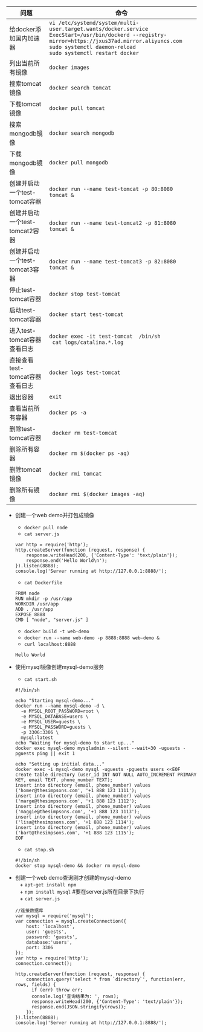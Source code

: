 问题|命令
-|-
给docker添加国内加速器|`vi /etc/systemd/system/multi-user.target.wants/docker.service`</br>`ExecStart=/usr/bin/dockerd --registry-mirror=https://jxus37ad.mirror.aliyuncs.com`</br>`sudo systemctl daemon-reload`</br>`sudo systemctl restart docker`
列出当前所有镜像|`docker images`
搜索tomcat镜像|`docker search tomcat`
下载tomcat镜像|`docker pull tomcat`
搜索mongodb镜像|`docker search mongodb`
下载mongodb镜像|`docker pull mongodb`
创建并启动一个test-tomcat容器|`docker run --name test-tomcat -p 80:8080 tomcat &` 
创建并启动一个test-tomcat2容器|`docker run --name test-tomcat2 -p 81:8080 tomcat &` 
创建并启动一个test-tomcat3容器|`docker run --name test-tomcat3 -p 82:8080 tomcat &` 
停止test-tomcat容器|`docker stop test-tomcat`
启动test-tomcat容器|`docker start test-tomcat`
进入test-tomcat容器查看日志|`docker exec -it test-tomcat  /bin/sh` </br> ` cat logs/catalina.*.log`
直接查看test-tomcat容器查看日志|`docker logs test-tomcat`
退出容器|`exit`
查看当前所有容器|`docker ps -a`
删除test-tomcat容器|` docker rm test-tomcat`
删除所有容器|`docker rm $(docker ps -aq)`
删除tomcat镜像|`docker rmi tomcat`
删除所有镜像|`docker rmi $(docker images -aq)`


+ 创建一个web demo并打包成镜像  
    + `docker pull node`
    + `cat server.js`
    ```
    var http = require('http');
    http.createServer(function (request, response) {
        response.writeHead(200, {'Content-Type': 'text/plain'});
        response.end('Hello World\n');
    }).listen(8888);
    console.log('Server running at http://127.0.0.1:8888/');
    ```
    + `cat Dockerfile`
    ```
    FROM node
    RUN mkdir -p /usr/app
    WORKDIR /usr/app
    ADD . /usr/app
    EXPOSE 8888
    CMD [ "node", "server.js" ]
    ```
    + `docker build -t web-demo`
    + `docker run --name web-demo -p 8888:8888 web-demo &`
    + `curl localhost:8888`
    ```
    Hello World
    ```
+ 使用mysql镜像创建mysql-demo服务  

    + `cat start.sh`
    ```
    #!/bin/sh

    echo "Starting mysql-demo..."  
    docker run --name mysql-demo -d \
      -e MYSQL_ROOT_PASSWORD=root \
      -e MYSQL_DATABASE=users \
      -e MYSQL_USER=guests \
      -e MYSQL_PASSWORD=guests \
      -p 3306:3306 \
      mysql:latest
    echo "Waiting for mysql-demo to start up..."  
    docker exec mysql-demo mysqladmin --silent --wait=30 -uguests -pguests ping || exit 1

    echo "Setting up initial data..."  
    docker exec -i mysql-demo mysql -uguests -pguests users <<EOF
    create table directory (user_id INT NOT NULL AUTO_INCREMENT PRIMARY KEY, email TEXT, phone_number TEXT);  
    insert into directory (email, phone_number) values ('homer@thesimpsons.com', '+1 888 123 1111');  
    insert into directory (email, phone_number) values ('marge@thesimpsons.com', '+1 888 123 1112');  
    insert into directory (email, phone_number) values ('maggie@thesimpsons.com', '+1 888 123 1113');  
    insert into directory (email, phone_number) values ('lisa@thesimpsons.com', '+1 888 123 1114');  
    insert into directory (email, phone_number) values ('bart@thesimpsons.com', '+1 888 123 1115');
    EOF
    ```
    + `cat stop.sh`
    ```
    #!/bin/sh
    docker stop mysql-demo && docker rm mysql-demo
    ```
+ 创建一个web demo查询刚才创建的mysql-demo  
    + `apt-get install npm`  
    + `npm install mysql` #要在server.js所在目录下执行  
    + `cat server.js`  
    ```
    //连接数据库
    var mysql = require('mysql');
    var connection = mysql.createConnection({
        host: 'localhost',
        user: 'guests',
        password: 'guests',
        database:'users',
        port: 3306
    });
    var http = require('http');
    connection.connect();

    http.createServer(function (request, response) {
        connection.query('select * from `directory`', function(err, rows, fields) {
          if (err) throw err;
          console.log('查询结果为: ', rows);
          response.writeHead(200, {'Content-Type': 'text/plain'});
          response.end(JSON.stringify(rows));
        });
    }).listen(8888);
    console.log('Server running at http://127.0.0.1:8888/');
    ```

